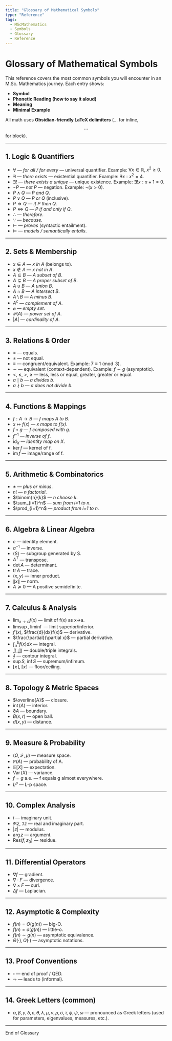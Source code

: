 ```yaml
---
title: "Glossary of Mathematical Symbols"
type: "Reference"
tags:
  - MScMathematics
  - Symbols
  - Glossary
  - Reference
---
```


# Glossary of Mathematical Symbols

This reference covers the most common symbols you will encounter in an M.Sc. Mathematics journey. Each entry shows:
- **Symbol**
- **Phonetic Reading (how to say it aloud)**
- **Meaning**
- **Minimal Example**

All math uses **Obsidian-friendly LaTeX delimiters** ($...$ for inline, $$...$$ for block).

---

## 1. Logic & Quantifiers
- $\forall$ — *for all / for every* — universal quantifier.  Example: $\forall x \in \mathbb{R},\; x^2 \ge 0$.
- $\exists$ — *there exists* — existential quantifier.  Example: $\exists x: x^2=4$.
- $\exists!$ — *there exists a unique* — unique existence. Example: $\exists! x: x+1=0$.
- $\lnot P$ — *not P* — negation. Example: $\lnot(x>0)$.
- $P \wedge Q$ — *P and Q*.
- $P \vee Q$ — *P or Q* (inclusive).
- $P \Rightarrow Q$ — *if P then Q*.
- $P \Leftrightarrow Q$ — *P if and only if Q*.
- $\therefore$ — *therefore*.
- $\because$ — *because*.
- $\vdash$ — *proves* (syntactic entailment).
- $\models$ — *models / semantically entails*.

---

## 2. Sets & Membership
- $x \in A$ — *x in A* (belongs to).
- $x \notin A$ — *x not in A*.
- $A \subseteq B$ — *A subset of B*.
- $A \subsetneq B$ — *A proper subset of B*.
- $A \cup B$ — *A union B*.
- $A \cap B$ — *A intersect B*.
- $A \setminus B$ — *A minus B*.
- $A^c$ — *complement of A*.
- $\varnothing$ — *empty set*.
- $\mathcal{P}(A)$ — *power set of A*.
- $|A|$ — *cardinality of A*.

---

## 3. Relations & Order
- $=$ — equals.
- $\neq$ — not equal.
- $\equiv$ — congruent/equivalent. Example: $7 \equiv 1 \pmod 3$.
- $\sim$ — equivalent (context-dependent). Example: $f\sim g$ (asymptotic).
- $<$, $\leq$, $>$, $\geq$ — less, less or equal, greater, greater or equal.
- $a \mid b$ — *a divides b*.
- $a \nmid b$ — *a does not divide b*.

---

## 4. Functions & Mappings
- $f:A\to B$ — *f maps A to B*.
- $x \mapsto f(x)$ — *x maps to f(x)*.
- $f \circ g$ — *f composed with g*.
- $f^{-1}$ — *inverse of f*.
- $\mathrm{id}_X$ — *identity map on X*.
- $\ker f$ — kernel of f.
- $\operatorname{im} f$ — image/range of f.

---

## 5. Arithmetic & Combinatorics
- $\pm$ — *plus or minus*.
- $n!$ — *n factorial*.
- $\binom{n}{k}$ — *n choose k*.
- $\sum_{i=1}^n$ — *sum from i=1 to n*.
- $\prod_{i=1}^n$ — *product from i=1 to n*.

---

## 6. Algebra & Linear Algebra
- $e$ — identity element.
- $a^{-1}$ — inverse.
- $\langle S \rangle$ — subgroup generated by S.
- $A^T$ — transpose.
- $\det A$ — determinant.
- $\operatorname{tr} A$ — trace.
- $\langle x,y \rangle$ — inner product.
- $\|x\|$ — norm.
- $A \succeq 0$ — A positive semidefinite.

---

## 7. Calculus & Analysis
- $\lim_{x\to a} f(x)$ — limit of f(x) as x→a.
- $\limsup$, $\liminf$ — limit superior/inferior.
- $f'(x)$, $\frac{d}{dx}f(x)$ — derivative.
- $\frac{\partial}{\partial x}$ — partial derivative.
- $\int_a^b f(x)dx$ — integral.
- $\iint, \iiint$ — double/triple integrals.
- $\oint$ — contour integral.
- $\sup S$, $\inf S$ — supremum/infimum.
- $\lfloor x \rfloor$, $\lceil x \rceil$ — floor/ceiling.

---

## 8. Topology & Metric Spaces
- $\overline{A}$ — closure.
- $\operatorname{int}(A)$ — interior.
- $\partial A$ — boundary.
- $B(x,r)$ — open ball.
- $d(x,y)$ — distance.

---

## 9. Measure & Probability
- $(\Omega,\mathcal{F},\mu)$ — measure space.
- $\mathbb{P}(A)$ — probability of A.
- $\mathbb{E}[X]$ — expectation.
- $\operatorname{Var}(X)$ — variance.
- $f=g$ a.e. — f equals g almost everywhere.
- $L^p$ — L-p space.

---

## 10. Complex Analysis
- $i$ — imaginary unit.
- $\Re z$, $\Im z$ — real and imaginary part.
- $|z|$ — modulus.
- $\arg z$ — argument.
- $\mathrm{Res}(f,z_0)$ — residue.

---

## 11. Differential Operators
- $\nabla f$ — gradient.
- $\nabla \cdot F$ — divergence.
- $\nabla \times F$ — curl.
- $\Delta f$ — Laplacian.

---

## 12. Asymptotic & Complexity
- $f(n)=O(g(n))$ — big-O.
- $f(n)=o(g(n))$ — little-o.
- $f(n)\sim g(n)$ — asymptotic equivalence.
- $\Theta(\cdot), \Omega(\cdot)$ — asymptotic notations.

---

## 13. Proof Conventions
- $\square$ — end of proof / QED.
- $\leadsto$ — leads to (informal).

---

## 14. Greek Letters (common)
- $\alpha, \beta, \gamma, \delta, \varepsilon, \theta, \lambda, \mu, \nu, \rho, \sigma, \tau, \phi, \psi, \omega$ — pronounced as Greek letters (used for parameters, eigenvalues, measures, etc.).

---

End of Glossary

